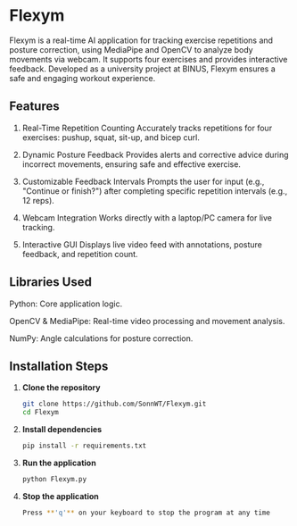 # Flexym
Flexym is a real-time AI application for tracking exercise repetitions and posture correction, using MediaPipe and OpenCV to analyze body movements via webcam. It supports four exercises and provides interactive feedback. Developed as a university project at BINUS, Flexym ensures a safe and engaging workout experience.

## Features
1. Real-Time Repetition Counting
Accurately tracks repetitions for four exercises: pushup, squat, sit-up, and bicep curl.

2. Dynamic Posture Feedback
Provides alerts and corrective advice during incorrect movements, ensuring safe and effective exercise.

3. Customizable Feedback Intervals
Prompts the user for input (e.g., "Continue or finish?") after completing specific repetition intervals (e.g., 12 reps).

4. Webcam Integration
Works directly with a laptop/PC camera for live tracking.

5. Interactive GUI
Displays live video feed with annotations, posture feedback, and repetition count.

## Libraries Used
Python: Core application logic.

OpenCV & MediaPipe: Real-time video processing and movement analysis.

NumPy: Angle calculations for posture correction.

## Installation Steps

1. **Clone the repository**  
   ```sh
   git clone https://github.com/SonnWT/Flexym.git
   cd Flexym
2. **Install dependencies**
   ```sh
   pip install -r requirements.txt
3. **Run the application**
   ```sh
   python Flexym.py
4. **Stop the application**
   ```sh
   Press **'q'** on your keyboard to stop the program at any time
